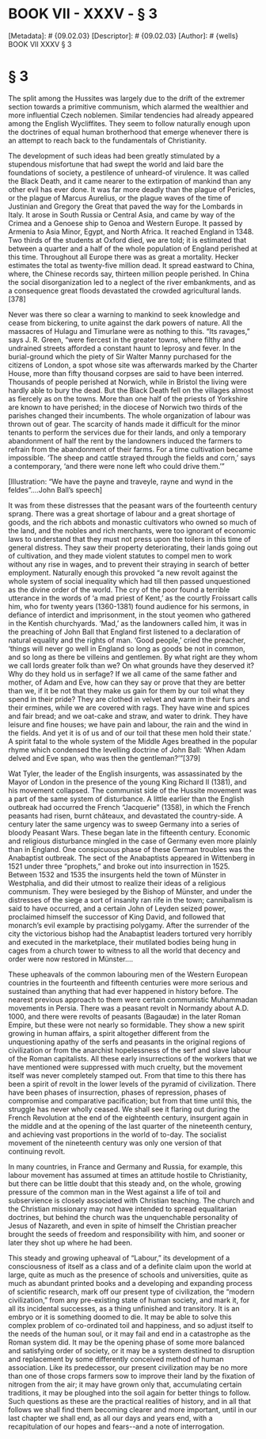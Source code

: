 # BOOK VII - XXXV - § 3
[Metadata]: # {09.02.03}
[Descriptor]: # {09.02.03}
[Author]: # {wells}
BOOK VII
XXXV
§ 3
# § 3
The split among the Hussites was largely due to the drift of the extremer
section towards a primitive communism, which alarmed the wealthier and more
influential Czech noblemen. Similar tendencies had already appeared among the
English Wycliffites. They seem to follow naturally enough upon the doctrines of
equal human brotherhood that emerge whenever there is an attempt to reach back
to the fundamentals of Christianity.

The development of such ideas had been greatly stimulated by a stupendous
misfortune that had swept the world and laid bare the foundations of society, a
pestilence of unheard-of virulence. It was called the Black Death, and it came
nearer to the extirpation of mankind than any other evil has ever done. It was
far more deadly than the plague of Pericles, or the plague of Marcus Aurelius,
or the plague waves of the time of Justinian and Gregory the Great that paved
the way for the Lombards in Italy. It arose in South Russia or Central Asia,
and came by way of the Crimea and a Genoese ship to Genoa and Western Europe.
It passed by Armenia to Asia Minor, Egypt, and North Africa. It reached England
in 1348. Two thirds of the students at Oxford died, we are told; it is
estimated that between a quarter and a half of the whole population of England
perished at this time. Throughout all Europe there was as great a mortality.
Hecker estimates the total as twenty-five million dead. It spread eastward to
China, where, the Chinese records say, thirteen million people perished. In
China the social disorganization led to a neglect of the river embankments, and
as a consequence great floods devastated the crowded agricultural lands.[378]

Never was there so clear a warning to mankind to seek knowledge and cease from
bickering, to unite against the dark powers of nature. All the massacres of
Hulagu and Timurlane were as nothing to this. “Its ravages,” says J. R. Green,
“were fiercest in the greater towns, where filthy and undrained streets
afforded a constant haunt to leprosy and fever. In the burial-ground which the
piety of Sir Walter Manny purchased for the citizens of London, a spot whose
site was afterwards marked by the Charter House, more than fifty thousand
corpses are said to have been interred. Thousands of people perished at
Norwich, while in Bristol the living were hardly able to bury the dead. But the
Black Death fell on the villages almost as fiercely as on the towns. More than
one half of the priests of Yorkshire are known to have perished; in the diocese
of Norwich two thirds of the parishes changed their incumbents. The whole
organization of labour was thrown out of gear. The scarcity of hands made it
difficult for the minor tenants to perform the services due for their lands,
and only a temporary abandonment of half the rent by the landowners induced the
farmers to refrain from the abandonment of their farms. For a time cultivation
became impossible. ‘The sheep and cattle strayed through the fields and corn,’
says a contemporary, ‘and there were none left who could drive them.’”

[Illustration: “We have the payne and traveyle, rayne and wynd in the
feldes”....John Ball’s speech]

It was from these distresses that the peasant wars of the fourteenth century
sprang. There was a great shortage of labour and a great shortage of goods, and
the rich abbots and monastic cultivators who owned so much of the land, and the
nobles and rich merchants, were too ignorant of economic laws to understand
that they must not press upon the toilers in this time of general distress.
They saw their property deteriorating, their lands going out of cultivation,
and they made violent statutes to compel men to work without any rise in wages,
and to prevent their straying in search of better employment. Naturally enough
this provoked “a new revolt against the whole system of social inequality which
had till then passed unquestioned as the divine order of the world. The cry of
the poor found a terrible utterance in the words of ‘a mad priest of Kent,’ as
the courtly Froissart calls him, who for twenty years (1360-1381) found
audience for his sermons, in defiance of interdict and imprisonment, in the
stout yeomen who gathered in the Kentish churchyards. ‘Mad,’ as the landowners
called him, it was in the preaching of John Ball that England first listened to
a declaration of natural equality and the rights of man. ‘Good people,’ cried
the preacher, ‘things will never go well in England so long as goods be not in
common, and so long as there be villeins and gentlemen. By what right are they
whom we call lords greater folk than we? On what grounds have they deserved it?
Why do they hold us in serfage? If we all came of the same father and mother,
of Adam and Eve, how can they say or prove that they are better than we, if it
be not that they make us gain for them by our toil what they spend in their
pride? They are clothed in velvet and warm in their furs and their ermines,
while we are covered with rags. They have wine and spices and fair bread; and
we oat-cake and straw, and water to drink. They have leisure and fine houses;
we have pain and labour, the rain and the wind in the fields. And yet it is of
us and of our toil that these men hold their state.’ A spirit fatal to the
whole system of the Middle Ages breathed in the popular rhyme which condensed
the levelling doctrine of John Ball: ‘When Adam delved and Eve span, who was
then the gentleman?’”[379]

Wat Tyler, the leader of the English insurgents, was assassinated by the Mayor
of London in the presence of the young King Richard II (1381), and his movement
collapsed. The communist side of the Hussite movement was a part of the same
system of disturbance. A little earlier than the English outbreak had occurred
the French “Jacquerie” (1358), in which the French peasants had risen, burnt
châteaux, and devastated the country-side. A century later the same urgency was
to sweep Germany into a series of bloody Peasant Wars. These began late in the
fifteenth century. Economic and religious disturbance mingled in the case of
Germany even more plainly than in England. One conspicuous phase of these
German troubles was the Anabaptist outbreak. The sect of the Anabaptists
appeared in Wittenberg in 1521 under three “prophets,” and broke out into
insurrection in 1525. Between 1532 and 1535 the insurgents held the town of
Münster in Westphalia, and did their utmost to realize their ideas of a
religious communism. They were besieged by the Bishop of Münster, and under the
distresses of the siege a sort of insanity ran rife in the town; cannibalism is
said to have occurred, and a certain John of Leyden seized power, proclaimed
himself the successor of King David, and followed that monarch’s evil example
by practising polygamy. After the surrender of the city the victorious bishop
had the Anabaptist leaders tortured very horribly and executed in the
marketplace, their mutilated bodies being hung in cages from a church tower to
witness to all the world that decency and order were now restored in
Münster....

These upheavals of the common labouring men of the Western European countries
in the fourteenth and fifteenth centuries were more serious and sustained than
anything that had ever happened in history before. The nearest previous
approach to them were certain communistic Muhammadan movements in Persia. There
was a peasant revolt in Normandy about A.D. 1000, and there were revolts of
peasants (Bagaudæ) in the later Roman Empire, but these were not nearly so
formidable. They show a new spirit growing in human affairs, a spirit
altogether different from the unquestioning apathy of the serfs and peasants in
the original regions of civilization or from the anarchist hopelessness of the
serf and slave labour of the Roman capitalists. All these early insurrections
of the workers that we have mentioned were suppressed with much cruelty, but
the movement itself was never completely stamped out. From that time to this
there has been a spirit of revolt in the lower levels of the pyramid of
civilization. There have been phases of insurrection, phases of repression,
phases of compromise and comparative pacification; but from that time until
this, the struggle has never wholly ceased. We shall see it flaring out during
the French Revolution at the end of the eighteenth century, insurgent again in
the middle and at the opening of the last quarter of the nineteenth century,
and achieving vast proportions in the world of to-day. The socialist movement
of the nineteenth century was only one version of that continuing revolt.

In many countries, in France and Germany and Russia, for example, this labour
movement has assumed at times an attitude hostile to Christianity, but there
can be little doubt that this steady and, on the whole, growing pressure of the
common man in the West against a life of toil and subservience is closely
associated with Christian teaching. The church and the Christian missionary may
not have intended to spread equalitarian doctrines, but behind the church was
the unquenchable personality of Jesus of Nazareth, and even in spite of himself
the Christian preacher brought the seeds of freedom and responsibility with
him, and sooner or later they shot up where he had been.

This steady and growing upheaval of “Labour,” its development of a
consciousness of itself as a class and of a definite claim upon the world at
large, quite as much as the presence of schools and universities, quite as much
as abundant printed books and a developing and expanding process of scientific
research, mark off our present type of civilization, the “modern civilization,”
from any pre-existing state of human society, and mark it, for all its
incidental successes, as a thing unfinished and transitory. It is an embryo or
it is something doomed to die. It may be able to solve this complex problem of
co-ordinated toil and happiness, and so adjust itself to the needs of the human
soul, or it may fail and end in a catastrophe as the Roman system did. It may
be the opening phase of some more balanced and satisfying order of society, or
it may be a system destined to disruption and replacement by some differently
conceived method of human association. Like its predecessor, our present
civilization may be no more than one of those crops farmers sow to improve
their land by the fixation of nitrogen from the air; it may have grown only
that, accumulating certain traditions, it may be ploughed into the soil again
for better things to follow. Such questions as these are the practical
realities of history, and in all that follows we shall find them becoming
clearer and more important, until in our last chapter we shall end, as all our
days and years end, with a recapitulation of our hopes and fears--and a note of
interrogation.

